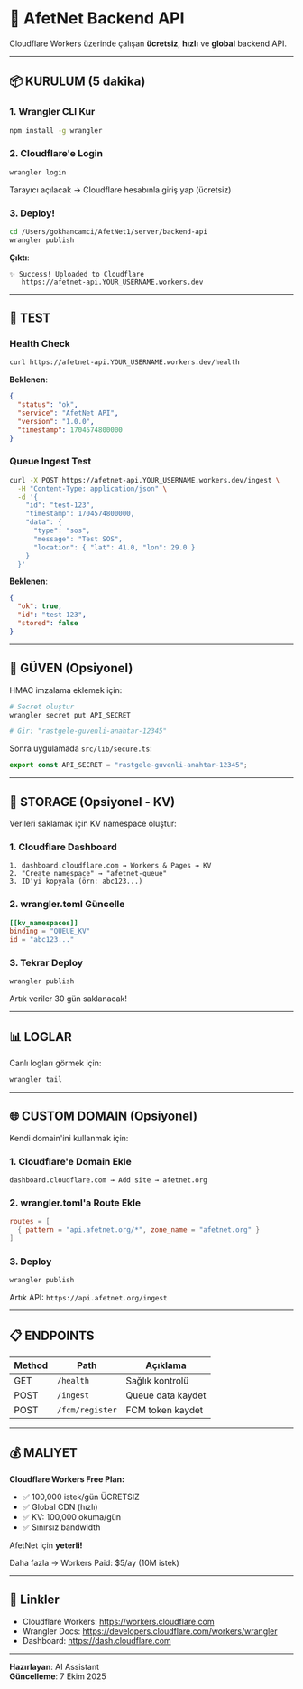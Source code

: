 # 🚀 AfetNet Backend API

Cloudflare Workers üzerinde çalışan **ücretsiz**, **hızlı** ve **global** backend API.

---

## 📦 KURULUM (5 dakika)

### 1. Wrangler CLI Kur
```bash
npm install -g wrangler
```

### 2. Cloudflare'e Login
```bash
wrangler login
```

Tarayıcı açılacak → Cloudflare hesabınla giriş yap (ücretsiz)

### 3. Deploy!
```bash
cd /Users/gokhancamci/AfetNet1/server/backend-api
wrangler publish
```

**Çıktı**:
```
✨ Success! Uploaded to Cloudflare
   https://afetnet-api.YOUR_USERNAME.workers.dev
```

---

## 🧪 TEST

### Health Check
```bash
curl https://afetnet-api.YOUR_USERNAME.workers.dev/health
```

**Beklenen**:
```json
{
  "status": "ok",
  "service": "AfetNet API",
  "version": "1.0.0",
  "timestamp": 1704574800000
}
```

### Queue Ingest Test
```bash
curl -X POST https://afetnet-api.YOUR_USERNAME.workers.dev/ingest \
  -H "Content-Type: application/json" \
  -d '{
    "id": "test-123",
    "timestamp": 1704574800000,
    "data": {
      "type": "sos",
      "message": "Test SOS",
      "location": { "lat": 41.0, "lon": 29.0 }
    }
  }'
```

**Beklenen**:
```json
{
  "ok": true,
  "id": "test-123",
  "stored": false
}
```

---

## 🔐 GÜVEN (Opsiyonel)

HMAC imzalama eklemek için:

```bash
# Secret oluştur
wrangler secret put API_SECRET

# Gir: "rastgele-guvenli-anahtar-12345"
```

Sonra uygulamada `src/lib/secure.ts`:
```typescript
export const API_SECRET = "rastgele-guvenli-anahtar-12345";
```

---

## 💾 STORAGE (Opsiyonel - KV)

Verileri saklamak için KV namespace oluştur:

### 1. Cloudflare Dashboard
```
1. dashboard.cloudflare.com → Workers & Pages → KV
2. "Create namespace" → "afetnet-queue"
3. ID'yi kopyala (örn: abc123...)
```

### 2. wrangler.toml Güncelle
```toml
[[kv_namespaces]]
binding = "QUEUE_KV"
id = "abc123..."
```

### 3. Tekrar Deploy
```bash
wrangler publish
```

Artık veriler 30 gün saklanacak!

---

## 📊 LOGLAR

Canlı logları görmek için:
```bash
wrangler tail
```

---

## 🌐 CUSTOM DOMAIN (Opsiyonel)

Kendi domain'ini kullanmak için:

### 1. Cloudflare'e Domain Ekle
```
dashboard.cloudflare.com → Add site → afetnet.org
```

### 2. wrangler.toml'a Route Ekle
```toml
routes = [
  { pattern = "api.afetnet.org/*", zone_name = "afetnet.org" }
]
```

### 3. Deploy
```bash
wrangler publish
```

Artık API: `https://api.afetnet.org/ingest`

---

## 📋 ENDPOINTS

| Method | Path | Açıklama |
|--------|------|----------|
| GET | `/health` | Sağlık kontrolü |
| POST | `/ingest` | Queue data kaydet |
| POST | `/fcm/register` | FCM token kaydet |

---

## 💰 MALIYET

**Cloudflare Workers Free Plan:**
- ✅ 100,000 istek/gün ÜCRETSIZ
- ✅ Global CDN (hızlı)
- ✅ KV: 100,000 okuma/gün
- ✅ Sınırsız bandwidth

AfetNet için **yeterli!**

Daha fazla → Workers Paid: $5/ay (10M istek)

---

## 🔗 Linkler

- Cloudflare Workers: https://workers.cloudflare.com
- Wrangler Docs: https://developers.cloudflare.com/workers/wrangler
- Dashboard: https://dash.cloudflare.com

---

**Hazırlayan**: AI Assistant  
**Güncelleme**: 7 Ekim 2025





